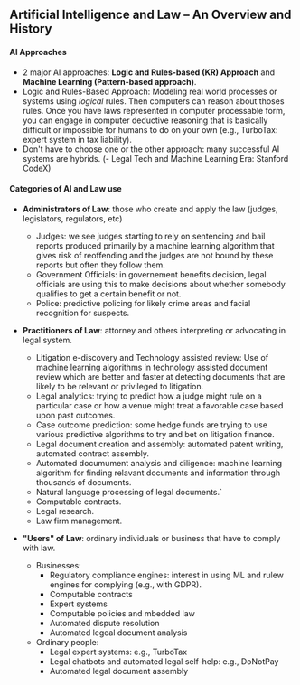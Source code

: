 ## Artificial Intelligence and Law – An Overview and History

#### AI Approaches

- 2 major AI approaches: **Logic and Rules-based (KR) Approach** and **Machine Learning (Pattern-based approach)**.
- Logic and Rules-Based Approach: Modeling real world processes or systems using *logical* rules. Then computers can reason about thoses rules. Once you have laws represented in computer processable form, you can engage in computer deductive reasoning that is basically difficult or impossible for humans to do on your own (e.g., TurboTax: expert system in tax liability).
- Don't have to choose one or the other approach: many successful AI systems are hybrids.
(- Legal Tech and Machine Learning Era: Stanford CodeX)


#### Categories of AI and Law use

- **Administrators of Law**: those who create and apply the law (judges, legislators, regulators, etc)
  - Judges: we see judges starting to rely on sentencing and bail reports produced primarily by a machine learning algorithm that gives risk of reoffending and the judges are not bound by these reports but often they follow them.
  - Government Officials: in governement benefits decision, legal officials are using this to make decisions about whether somebody qualifies to get a certain benefit or not.
  - Police: predictive policing for likely crime areas and facial recognition for suspects.
  
- **Practitioners of Law**: attorney and others interpreting or advocating in legal system.
  - Litigation e-discovery and Technology assisted review: Use of machine learning algorithms in technology assisted document review which are better and faster at detecting documents that are likely to be relevant or privileged to litigation.
  - Legal analytics: trying to predict how a judge might rule on a particular case or how a venue might  treat a favorable case based upon past outcomes.
  - Case outcome prediction: some hedge funds are trying to use various predictive algorithms to try and bet on litigation finance.
  - Legal document creation and assembly: automated patent writing, automated contract assembly.
  - Automated documument analysis and diligence: machine learning algorithm for finding relavant documents and information through thousands of documents.
  - Natural language processing of legal documents.`
  - Computable contracts.
  - Legal research.
  - Law firm management.
  
- **"Users" of Law**: ordinary individuals or business that have to comply with law.
  - Businesses:
    - Regulatory compliance engines: interest in using ML and rulew engines for complying (e.g., with GDPR).
    - Computable contracts
    - Expert systems
    - Computable policies and mbedded law
    - Automated dispute resolution
    - Automated legeal document analysis
  - Ordinary people:
    - Legal expert systems: e.g., TurboTax
    - Legal chatbots and automated legal self-help: e.g., DoNotPay
    - Automated legal document assembly
    
